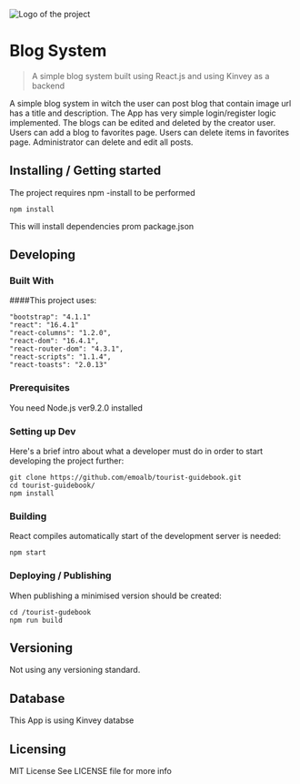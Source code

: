 ![Logo of the project](../public/favicon.ico)

# Blog System
> A simple blog system built using React.js and using Kinvey as a backend

A simple blog system in witch the user can post blog that contain image url has a title and description.
The App has very simple login/register logic implemented.
The blogs can be edited and deleted by the creator user.
Users can add a blog to favorites page.
Users can delete items in favorites page.
Administrator can delete and edit all posts.


## Installing / Getting started

The project requires npm -install to be performed

```shell
npm install
```

This will install dependencies prom package.json

## Developing

### Built With

####This project uses:

    "bootstrap": "4.1.1"   
    "react": "16.4.1"    
    "react-columns": "1.2.0",    
    "react-dom": "16.4.1",
    "react-router-dom": "4.3.1",
    "react-scripts": "1.1.4",
    "react-toasts": "2.0.13"

### Prerequisites
You need Node.js ver9.2.0 installed

### Setting up Dev

Here's a brief intro about what a developer must do in order to start developing
the project further:

```shell
git clone https://github.com/emoalb/tourist-guidebook.git
cd tourist-guidebook/
npm install
```


### Building

React compiles automatically start of the development server is needed:

```shell
npm start
```


### Deploying / Publishing
When publishing a minimised version should be created:
```shell
cd /tourist-gudebook
npm run build
```
## Versioning

Not using any versioning standard.

## Database

This App is using Kinvey databse
## Licensing

MIT License 
See LICENSE file for more info
